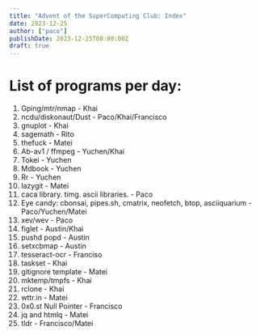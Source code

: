 ```yaml
---
title: "Advent of the SuperComputing Club: Index"
date: 2023-12-25
author: ["paco"]
publishDate: 2023-12-25T08:00:00Z
draft: true 
---
```



# List of programs per day:


1. Gping/mtr/nmap - Khai
2. ncdu/diskonaut/Dust - Paco/Khai/Francisco
3. gnuplot - Khai
4. sagemath - Rito
5. thefuck - Matei
6. Ab-av1 / ffmpeg - Yuchen/Khai
7. Tokei - Yuchen
8. Mdbook - Yuchen
9. Rr - Yuchen
10. lazygit - Matei
11. caca library. timg. ascii libraries. - Paco
12. Eye candy: cbonsai, pipes.sh, cmatrix, neofetch, btop, asciiquarium - Paco/Yuchen/Matei
13. xev/wev  - Paco
14. figlet - Austin/Khai
15. pushd popd - Austin
16. setxcbmap - Austin
17. tesseract-ocr - Franciso
18. taskset - Khai
19. gitignore template - Matei
20. mktemp/tmpfs - Khai
21. rclone - Khai
22. wttr.in - Matei
23. 0x0.st Null Pointer - Francisco
24. jq and htmlq - Matei
25. tldr - Francisco/Matei
